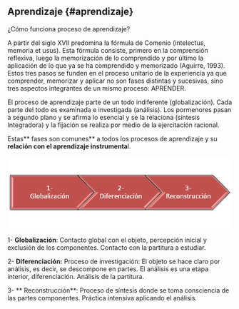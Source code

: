 ## Aprendizaje {#aprendizaje}

¿Cómo funciona proceso de aprendizaje?

A partir del siglo XVII predomina la fórmula de Comenio \(intelectus, memoria et usus\). Esta fórmula consiste, primero en  la comprensión reflexiva, luego la memorización de lo comprendido y por último la aplicación de lo que ya se ha comprendido y memorizado \(Aguirre, 1993\). Estos tres pasos  se funden en el proceso unitario de la experiencia ya que comprender, memorizar y aplicar no son fases distintas y sucesivas, sino tres aspectos integrantes de un mismo proceso: APRENDER.

El proceso de aprendizaje parte de un todo indiferente \(globalización\). Cada parte del todo es examinada e investigada \(análisis\). Los pormenores pasan a segundo plano y se afirma lo esencial y se la relaciona \(síntesis Integradora\) y la fijación se realiza por medio de la ejercitación racional.

Estas** fases son comunes** a todos los procesos de aprendizaje y su **relación con el aprendizaje instrumenta**l.

![](/images/image4.png)

1-   **Globalización**: Contacto global con el objeto,  percepción inicial y exclusión de los componentes. Contacto con la partitura a estudiar.

2-   **Diferenciación:** Proceso de investigación: El objeto se hace claro por análisis, es decir, se descompone en partes. El análisis es una etapa interior, diferenciación. Análisis de la partitura.

3-  ** Reconstrucción**: Proceso de síntesis donde se toma consciencia de las partes componentes. Práctica intensiva aplicando el análisis.

## 



